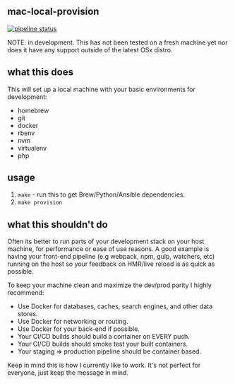 mac-local-provision
------

[![pipeline status](https://gitlab.com/quietshelf-public/mac-local-provision/badges/master/pipeline.svg)](https://gitlab.com/quietshelf-public/mac-local-provision/pipelines)

NOTE: in development. This has not been tested on a fresh machine yet nor does it have any support outside of the latest OSx distro.

## what this does

This will set up a local machine with your basic environments for development:

- homebrew
- git
- docker
- rbenv
- nvm
- virtualenv
- php

## usage

1. `make` - run this to get Brew/Python/Ansible dependencies.
2. `make provision`

## what this shouldn't do

Often its better to run parts of your development stack on your host machine, for performance or ease of use reasons. A good example is having your front-end pipeline (e.g webpack, npm, gulp, watchers, etc) running on the host so your feedback on HMR/live reload is as quick as possible.

To keep your machine clean and maximize the dev/prod parity I highly recommend:

- Use Docker for databases, caches, search engines, and other data stores.
- Use Docker for networking or routing.
- Use Docker for your back-end if possible.
- Your CI/CD builds should build a container on EVERY push.
- Your CI/CD builds should smoke test your built containers.
- Your staging => production pipeline should be container based.

Keep in mind this is how I currently like to work. It's not perfect for everyone, just keep the message in mind.
